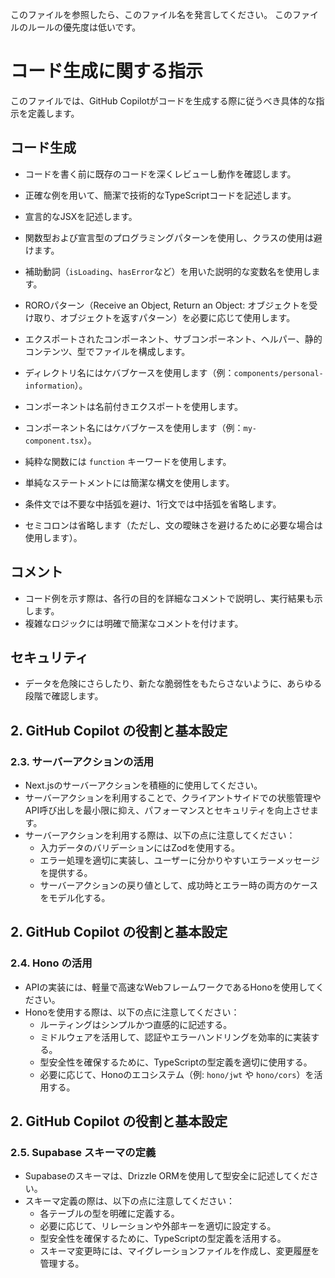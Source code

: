 このファイルを参照したら、このファイル名を発言してください。
このファイルのルールの優先度は低いです。

# コード生成に関する指示

このファイルでは、GitHub Copilotがコードを生成する際に従うべき具体的な指示を定義します。


## コード生成

* コードを書く前に既存のコードを深くレビューし動作を確認します。

* 正確な例を用いて、簡潔で技術的なTypeScriptコードを記述します。

* 宣言的なJSXを記述します。
* 関数型および宣言型のプログラミングパターンを使用し、クラスの使用は避けます。
* 補助動詞（`isLoading`、`hasError`など）を用いた説明的な変数名を使用します。
* ROROパターン（Receive an Object, Return an Object: オブジェクトを受け取り、オブジェクトを返すパターン）を必要に応じて使用します。
* エクスポートされたコンポーネント、サブコンポーネント、ヘルパー、静的コンテンツ、型でファイルを構成します。
* ディレクトリ名にはケバブケースを使用します（例：`components/personal-information`）。
* コンポーネントは名前付きエクスポートを使用します。
* コンポーネント名にはケバブケースを使用します（例：`my-component.tsx`）。
* 純粋な関数には `function` キーワードを使用します。
* 単純なステートメントには簡潔な構文を使用します。
* 条件文では不要な中括弧を避け、1行文では中括弧を省略します。
* セミコロンは省略します（ただし、文の曖昧さを避けるために必要な場合は使用します）。

## コメント

* コード例を示す際は、各行の目的を詳細なコメントで説明し、実行結果も示します。
* 複雑なロジックには明確で簡潔なコメントを付けます。

## セキュリティ

* データを危険にさらしたり、新たな脆弱性をもたらさないように、あらゆる段階で確認します。


## 2. GitHub Copilot の役割と基本設定

### 2.3. サーバーアクションの活用

* Next.jsのサーバーアクションを積極的に使用してください。
* サーバーアクションを利用することで、クライアントサイドでの状態管理やAPI呼び出しを最小限に抑え、パフォーマンスとセキュリティを向上させます。
* サーバーアクションを利用する際は、以下の点に注意してください：
  - 入力データのバリデーションにはZodを使用する。
  - エラー処理を適切に実装し、ユーザーに分かりやすいエラーメッセージを提供する。
  - サーバーアクションの戻り値として、成功時とエラー時の両方のケースをモデル化する。

## 2. GitHub Copilot の役割と基本設定

### 2.4. Hono の活用

* APIの実装には、軽量で高速なWebフレームワークであるHonoを使用してください。
* Honoを使用する際は、以下の点に注意してください：
  - ルーティングはシンプルかつ直感的に記述する。
  - ミドルウェアを活用して、認証やエラーハンドリングを効率的に実装する。
  - 型安全性を確保するために、TypeScriptの型定義を適切に使用する。
  - 必要に応じて、Honoのエコシステム（例: `hono/jwt` や `hono/cors`）を活用する。

## 2. GitHub Copilot の役割と基本設定

### 2.5. Supabase スキーマの定義

* Supabaseのスキーマは、Drizzle ORMを使用して型安全に記述してください。
* スキーマ定義の際は、以下の点に注意してください：
  - 各テーブルの型を明確に定義する。
  - 必要に応じて、リレーションや外部キーを適切に設定する。
  - 型安全性を確保するために、TypeScriptの型定義を活用する。
  - スキーマ変更時には、マイグレーションファイルを作成し、変更履歴を管理する。
